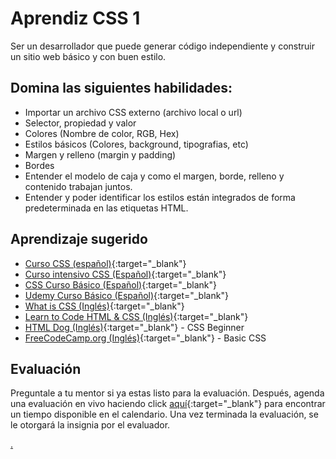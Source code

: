# Aprendiz CSS 1

Ser un desarrollador que puede generar código independiente y construir un sitio web básico y con buen estilo.

## Domina las siguientes habilidades:

* Importar un archivo CSS externo (archivo local o url)
* Selector, propiedad y valor
* Colores (Nombre de color, RGB, Hex)
* Estilos básicos (Colores, background, tipografias, etc)
* Margen y relleno (margin y padding)
* Bordes
* Entender el modelo de caja y como el margen, borde, relleno y contenido trabajan juntos.
* Entender y poder identificar los estilos están integrados de forma predeterminada en las etiquetas HTML.

## Aprendizaje sugerido

* [Curso CSS (español)](https://www.youtube.com/playlist?list=PLhSj3UTs2_yU0fGoS1bjpHqky4kCEmTbR){:target="_blank"}
* [Curso intensivo CSS (Español)](https://youtu.be/vvpfamcJVEU){:target="_blank"}
* [CSS Curso Básico (Español)](https://youtube.com/playlist?list=PLKT_uPiD2acBRMz_OhKhNbZh8t8OEWVhv){:target="_blank"}
* [Udemy Curso Básico (Español)](https://www.udemy.com/course/curso-basico-de-css/){:target="_blank"}
* [What is CSS (Inglés)](https://www.colorcode.io/course/css-basics){:target="_blank"}
* [Learn to Code HTML & CSS (Inglés)](https://learn.shayhowe.com/html-css/){:target="_blank"}
* [HTML Dog (Inglés)](https://www.htmldog.com/guides/css/beginner/){:target="_blank"} - CSS Beginner
* [FreeCodeCamp.org (Inglés)](https://www.freecodecamp.org/learn/responsive-web-design/basic-css/){:target="_blank"} - Basic CSS

## Evaluación

Preguntale a tu mentor si ya estas listo para la evaluación. Después, agenda una evaluación en vivo haciendo click [aquí](https://webdev.codex.academy/mastery-eval-1?badge=O8cej6IdSwiTET8_a98TdA){:target="_blank"} para encontrar un tiempo disponible en el calendario. Una vez terminada la evaluación, se le otorgará la insignia por el evaluador.

[.](level-1)